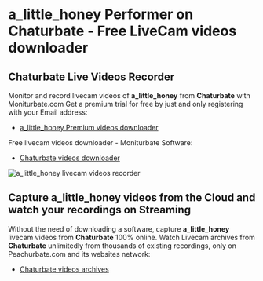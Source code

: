 # a_little_honey Performer on Chaturbate - Free LiveCam videos downloader

## Chaturbate Live Videos Recorder

Monitor and record livecam videos of **a_little_honey** from **Chaturbate** with Moniturbate.com
Get a premium trial for free by just and only registering with your Email address:
* [a_little_honey Premium videos downloader](https://moniturbate.com/request-demo-licence-key.html)

Free livecam videos downloader - Moniturbate Software:
* [Chaturbate videos downloader](https://moniturbate.com/moniturbate-download-software.html)

![a_little_honey livecam videos recorder](https://peachurnet.com/templates/moniturbate-software.png)


## Capture a_little_honey videos from the Cloud and watch your recordings on Streaming

Without the need of downloading a software, capture **a_little_honey** livecam videos from **Chaturbate** 100% online.
Watch Livecam archives from **Chaturbate** unlimitedly from thousands of existing recordings, only on Peachurbate.com and its websites network:
* [Chaturbate videos archives](https://peachurnet.com/)